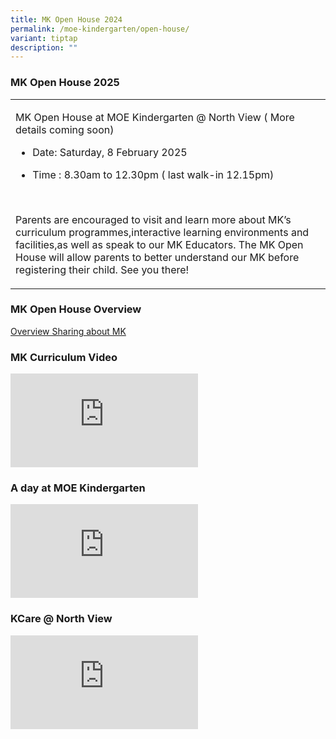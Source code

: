 ```yaml
---
title: MK Open House 2024
permalink: /moe-kindergarten/open-house/
variant: tiptap
description: ""
---
```

<h3>MK Open House 2025</h3>
<table style="minWidth: 25px">
<colgroup>
<col>
</colgroup>
<tbody>
<tr>
<td rowspan="1" colspan="1">
<p>MK Open House at MOE Kindergarten @ North View ( More details coming soon)&nbsp;</p>
<ul>
<li>
<p>Date: Saturday, 8 February 2025</p>
</li>
<li>
<p>Time : 8.30am to 12.30pm ( last walk-in 12.15pm)</p>
</li>
</ul>
<p>
<br>
</p>
<p>Parents are encouraged to visit and learn more about MK’s curriculum programmes,interactive
learning environments and facilities,as well as speak to our MK Educators.
The MK Open House will allow parents to better understand our MK before
registering their child. See you there!</p>
</td>
</tr>
</tbody>
</table>
<h3>MK Open House Overview</h3>
<p><a href="https://drive.google.com/file/d/1IHJulBxjbGE-Vr_CFpPufZPCsPkdvzV0/view?usp=drive_link" rel="noopener noreferrer nofollow" target="_blank">Overview Sharing about MK</a>
</p>
<p></p>
<h3>MK Curriculum Video</h3>
<div class="iframe-wrapper">
<iframe allowfullscreen="true" frameborder="0" src="https://www.youtube.com/embed/podTR7qDTZM?si=Odf72F_rgSAH-PXl"></iframe>
</div>
<h4></h4>
<h3>A day at MOE Kindergarten</h3>
<div class="iframe-wrapper">
<iframe allowfullscreen="true" frameborder="0" src="https://www.youtube.com/embed/QXvV21a-TqE?si=Vp-NCq_gdTyu0N-M"></iframe>
</div>
<p></p>
<h3>KCare @ North View</h3>
<div class="iframe-wrapper">
<iframe allowfullscreen="true" frameborder="0" src="https://www.youtube.com/embed/s0PIcGGhBfg?si=qOA35tCMsWDKrHHy"></iframe>
</div>
<p></p>